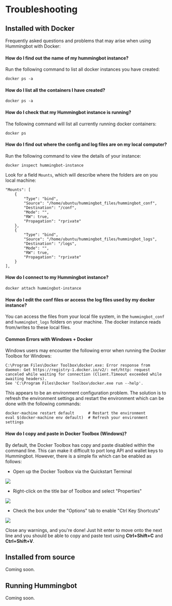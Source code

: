 # Troubleshooting

## Installed with Docker

Frequently asked questions and problems that may arise when using Hummingbot with Docker:

#### How do I find out the name of my hummingbot instance?

Run the following command to list all docker instances you have created:

```
docker ps -a
```

#### How do I list all the containers I have created?

```
docker ps -a
```

#### How do I check that my Hummingbot instance is running?

The following command will list all currently running docker containers:

```
docker ps
```

#### How do I find out where the config and log files are on my local computer?

Run the following command to view the details of your instance:

```
docker inspect hummingbot-instance
```

Look for a field `Mounts`, which will describe where the folders are on you local machine:

```
"Mounts": [
    {
        "Type": "bind",
        "Source": "/home/ubuntu/hummingbot_files/hummingbot_conf",
        "Destination": "/conf",
        "Mode": "",
        "RW": true,
        "Propagation": "rprivate"
    },
    {
        "Type": "bind",
        "Source": "/home/ubuntu/hummingbot_files/hummingbot_logs",
        "Destination": "/logs",
        "Mode": "",
        "RW": true,
        "Propagation": "rprivate"
    }
],
```

#### How do I connect to my Hummingbot instance?

```
docker attach hummingbot-instance
```

#### How do I edit the conf files or access the log files used by my docker instance?

You can access the files from your local file system, in the `hummingbot_conf` and `hummingbot_logs` folders on your machine.  The docker instance reads from/writes to these local files.

#### Common Errors with Windows + Docker

Windows users may encounter the following error when running the Docker Toolbox for Windows:

```
C:\Program Files\Docker Toolbox\docker.exe: Error response from daemon: Get https://registry-1.docker.io/v2/: net/http: request canceled while waiting for connection (Client.Timeout exceeded while awaiting headers).
See 'C:\Program Files\Docker Toolbox\docker.exe run --help'.
```

This appears to be an environment configuration problem. The solution is to refresh the environment settings and restart the environment which can be done with the following commands:

```
docker-machine restart default      # Restart the environment
eval $(docker-machine env default)  # Refresh your environment settings
```

#### How do I copy and paste in Docker Toolbox (Windows)?

By default, the Docker Toolbox has copy and paste disabled within the command line. This can make it difficult to port long API and wallet keys to Hummingbot. However, there is a simple fix which can be enabled as follows:

* Open up the Docker Toolbox via the Quickstart Terminal

![](/assets/img/docker_toolbox_startup.PNG)

* Right-click on the title bar of Toolbox and select "Properties"

![](/assets/img/docker_toolbox_properties.png)

* Check the box under the "Options" tab to enable "Ctrl Key Shortcuts"

![](/assets/img/docker_toolbox_enable.png)

Close any warnings, and you're done! Just hit enter to move onto the next line and you should be able to copy and paste text using **Ctrl+Shift+C** and **Ctrl+Shift+V**.

## Installed from source

Coming soon.

## Running Hummingbot

Coming soon.

